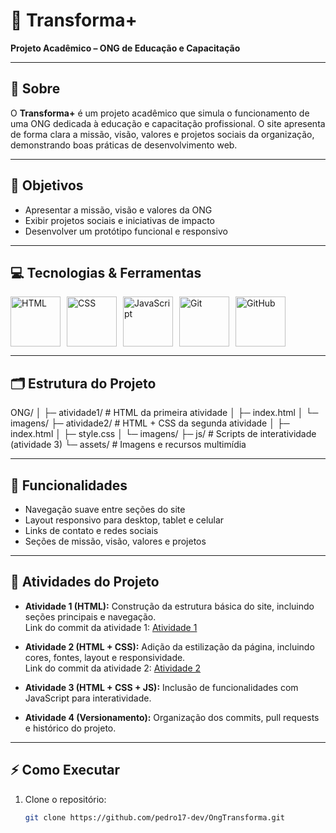 # 🌱 Transforma+  

**Projeto Acadêmico – ONG de Educação e Capacitação**  

---

## 📖 Sobre  

O **Transforma+** é um projeto acadêmico que simula o funcionamento de uma ONG dedicada à educação e capacitação profissional. O site apresenta de forma clara a missão, visão, valores e projetos sociais da organização, demonstrando boas práticas de desenvolvimento web.

---

## 🎯 Objetivos  

- Apresentar a missão, visão e valores da ONG  
- Exibir projetos sociais e iniciativas de impacto  
- Desenvolver um protótipo funcional e responsivo  

---

## 💻 Tecnologias & Ferramentas  

<div style="display: flex; gap: 10px; flex-wrap: wrap; border-radius: 15px;">
<img src="https://skillicons.dev/icons?i=html" width="80" alt="HTML" />
<img src="https://skillicons.dev/icons?i=css" width="80" alt="CSS" />
<img src="https://skillicons.dev/icons?i=javascript" width="80" alt="JavaScript" />
<img src="https://skillicons.dev/icons?i=git" width="80" alt="Git" />
<img src="https://skillicons.dev/icons?i=github" width="80" alt="GitHub" />
</div>

---

## 🗂 Estrutura do Projeto  

ONG/
│
├─ atividade1/ # HTML da primeira atividade
│   ├─ index.html
│   └─ imagens/
├─ atividade2/ # HTML + CSS da segunda atividade
│   ├─ index.html
│   ├─ style.css
│   └─ imagens/
├─ js/ # Scripts de interatividade (atividade 3)
└─ assets/ # Imagens e recursos multimídia

---

## 🚀 Funcionalidades  

- Navegação suave entre seções do site  
- Layout responsivo para desktop, tablet e celular  
- Links de contato e redes sociais  
- Seções de missão, visão, valores e projetos  

---

## 📝 Atividades do Projeto

- **Atividade 1 (HTML):** Construção da estrutura básica do site, incluindo seções principais e navegação.  
  Link do commit da atividade 1: [Atividade 1](https://github.com/pedro17-dev/OngTransforma/tree/3f0fcce8d3191a8843f75d5d05f58b60afb0be1b/atividade%201)

- **Atividade 2 (HTML + CSS):** Adição da estilização da página, incluindo cores, fontes, layout e responsividade.  
  Link do commit da atividade 2: [Atividade 2](https://github.com/pedro17-dev/OngTransforma/tree/767a0aef334f0699c73549d1a8c3e0ae2c1fdabd/atividade%202)

- **Atividade 3 (HTML + CSS + JS):** Inclusão de funcionalidades com JavaScript para interatividade.  

- **Atividade 4 (Versionamento):** Organização dos commits, pull requests e histórico do projeto.

---

## ⚡ Como Executar  

1. Clone o repositório:  
   ```bash
   git clone https://github.com/pedro17-dev/OngTransforma.git
